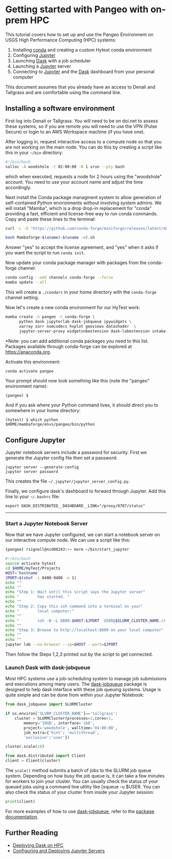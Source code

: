 # Getting started with Pangeo with on-prem HPC 

This tutorial covers how to set up and use the Pangeo  Environment on USGS High Performance Computing (HPC) systems:

1.  Installing [conda](https://conda.io/docs/) and creating a custom Hytest conda environment 
2.  Configuring [Jupyter](https://jupyter.org/)
3.  Launching [Dask](https://dask.pydata.org/) with a job scheduler
4.  Launching a [Jupyter](https://jupyter.org/) server 
5.  Connecting to [Jupyter](https://jupyter.org/) and the
    [Dask](https://dask.pydata.org/) dashboard from your personal
    computer

This document assumes that you already have an
access to Denali and Tallgrass and are comfortable using the command
line. 

## Installing a software environment

First log into Denali or Tallgrass.  You will need to be on doi.net to assess these systems, so if you are remote you will need to use the VPN (Pulse Secure) or login to an AWS Workspace machine (if you have one).  

After logging in, request interactive access to a compute node so that you are not working on the main node. You can do this by creating a script like this in your `~/bin` directory:
```bash
#!/bin/bash
salloc -A woodshole -t 02:00:00 -N 1 srun --pty bash
```
which when executed, requests a node for 2 hours using the "woodshole" account.  You need to use your account name and adjust the time accordingly. 

Next install the Conda package managment system to allow generation of self-contained Python environments without involving system admins. We will install "Mamba", which is a drop drop-in replacement for "conda" providing a fast, efficient and license-free way to run conda commands.  Copy and paste these lines to the terminal:

```bash
curl -L -O "https://github.com/conda-forge/miniforge/releases/latest/download/Mambaforge-$(uname)-$(uname -m).sh"

bash Mambaforge-$(uname)-$(uname -m).sh
```
Answer "yes" to accept the license agreement, and "yes" when it asks if you want the script to run `conda init`. 

Now update your conda package manager with packages from the conda-forge channel:

```bash
conda config --add channels conda-forge --force 
mamba update --all
```
This will create a ``./condarc`` in your home
directory with the `conda-forge` channel setting. 

Now let's create a new conda environment for our HyTest work:
```bash
mamba create -n pangeo -c conda-forge \
      python dask jupyterlab dask-jobqueue ipywidgets \
      xarray zarr numcodecs hvplot geoviews datashader  \
      jupyter-server-proxy widgetsnbextension dask-labextension intake-xarray
```
*Note: you can add additional conda packages you need to this list.  Packages available through conda-forge can be explored at https://anaconda.org. 

Activate this environment:
```bash
conda activate pangeo
```
Your prompt should now look something like this (note the "pangeo" environment name):
```
(pangeo) $
```

And if you ask where your Python command lives, it should direct you to somewhere in your home directory:
```
(hytest) $ which python
$HOME/mambaforge/envs/pangeo/bin/python
```
## Configure Jupyter

Jupyter notebook servers include a password for security. First we generate the Jupyter config file then set a password:
```
jupyter server --generate-config
jupyter server password
```
This creates the file `~/.jupyter/jupyter_server_config.py`. 

Finally, we configure dask\'s dashboard to forward through
Jupyter.  Add this line to your `~/.bashrc` file:
```
export DASK_DISTRIBUTED__DASHBOARD__LINK="/proxy/8787/status"
```
------------------------------------------------------------------------



### Start a Jupyter Notebook Server

Now that we have Jupyter configured, we can start a notebook server on our interactive compute node.  We can use a script like this: 

```bash
(pangeo) rsignell@nid00243:~> more ~/bin/start_jupyter

#!/bin/bash
source activate hytest
cd $HOME/HyTest/Projects
HOST=`hostname`
JPORT=$(shuf -i 8400-9400 -n 1)
echo ""
echo ""
echo "Step 1: Wait until this script says the Jupyter server"
echo "        has started. "
echo ""
echo "Step 2: Copy this ssh command into a terminal on your"
echo "        local computer:"
echo ""
echo "        ssh -N -L 8889:$HOST:$JPORT  USER@$SLURM_CLUSTER_NAME.cr.usgs.gov"
echo ""
echo "Step 3: Browse to http://localhost:8889 on your local computer"
echo ""
echo ""
jupyter lab --no-browser --ip=$HOST --port=$JPORT
```
Then follow the Steps 1,2,3 printed out by the script to get connected.

### Launch Dask with dask-jobqueue

Most HPC systems use a job-scheduling system to manage job submissions
and executions among many users. The
[dask-jobqueue](http://dask-jobqueue.readthedocs.io) package is designed to help dask interface with these job queuing systems. Usage is quite simple and can be done from within your Jupyter Notebook:

```python
from dask_jobqueue import SLURMCluster

if os.environ['SLURM_CLUSTER_NAME']=='tallgrass':
    cluster = SLURMCluster(processes=1,cores=1, 
        memory='10GB', interface='ib0',
        project='woodshole', walltime='04:00:00',
        job_extra={'hint': 'multithread', 
        'exclusive':'user'})

cluster.scale(18)

from dask.distributed import Client
client = Client(cluster)
```

The `scale()` method submits a batch of jobs to the SLURM job
queue system.  Depending on how busy the job queue is,
it can take a few minutes for workers to join your cluster. You can usually check the status of your queued jobs using a command line
utility like [squeue -u $USER. You can also check the status of your cluster from inside your Jupyter session:

``` python
print(client)
```

For more examples of how to use
[dask-jobqueue](http://dask-jobqueue.readthedocs.io), refer to the
[package documentation](http://dask-jobqueue.readthedocs.io).


## Further Reading

 -   [Deploying Dask on HPC](http://dask.pydata.org/en/latest/setup/hpc.html)
 -   [Configuring and Deploying Jupyter Servers](http://jupyter-notebook.readthedocs.io/en/stable/index.html)

